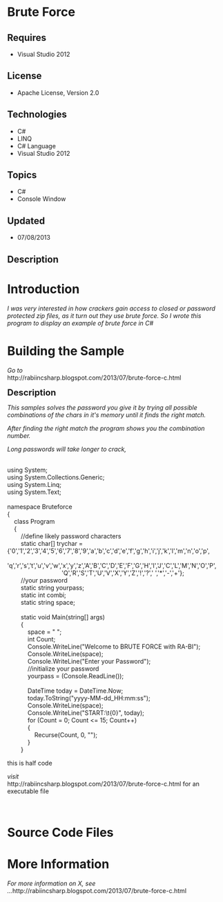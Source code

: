 # Brute Force
## Requires
- Visual Studio 2012
## License
- Apache License, Version 2.0
## Technologies
- C#
- LINQ
- C# Language
- Visual Studio 2012
## Topics
- C#
- Console Window
## Updated
- 07/08/2013
## Description

<h1>Introduction</h1>
<p><em>I was very interested in how crackers gain access to closed or password protected zip files, as it turn out they use brute force. So I wrote this program to display an example of brute force in C#<br>
</em></p>
<h1><span>Building the Sample</span></h1>
<p><em>Go to </em><br>
http://rabiincsharp.blogspot.com/2013/07/brute-force-c.html</p>
<p><span style="font-size:20px; font-weight:bold">Description</span></p>
<p><em>This samples solves the password you give it by trying all possible combinations of the chars in it's memory until it finds the right match.</em></p>
<p><em>After finding the right match the program shows you the combination number.</em></p>
<p><em>Long passwords will take longer to crack,</em></p>
<p><br>
using System;<br>
using System.Collections.Generic;<br>
using System.Linq;<br>
using System.Text;<br>
<br>
namespace Bruteforce<br>
{<br>
&nbsp;&nbsp;&nbsp; class Program<br>
&nbsp;&nbsp;&nbsp; {<br>
&nbsp;&nbsp;&nbsp;&nbsp;&nbsp;&nbsp;&nbsp; //define likely password characters<br>
&nbsp;&nbsp;&nbsp;&nbsp;&nbsp;&nbsp;&nbsp; static char[] trychar =&nbsp; {'0','1','2','3','4','5','6','7','8','9','a','b','c','d','e','f','g','h','i','j','k','l','m','n','o','p',<br>
&nbsp;&nbsp;&nbsp;&nbsp;&nbsp;&nbsp;&nbsp;&nbsp;&nbsp;&nbsp;&nbsp;&nbsp;&nbsp;&nbsp;&nbsp;&nbsp;&nbsp;&nbsp;&nbsp;&nbsp;&nbsp;&nbsp;&nbsp;&nbsp;&nbsp;&nbsp;&nbsp;&nbsp;&nbsp;&nbsp;&nbsp; 'q','r','s','t','u','v','w','x','y','z','A','B','C','D','E','F','G','H','I','J','C','L','M','N','O','P',<br>
&nbsp;&nbsp;&nbsp;&nbsp;&nbsp;&nbsp;&nbsp;&nbsp;&nbsp;&nbsp;&nbsp;&nbsp;&nbsp;&nbsp;&nbsp;&nbsp;&nbsp;&nbsp;&nbsp;&nbsp;&nbsp;&nbsp;&nbsp;&nbsp;&nbsp;&nbsp;&nbsp;&nbsp;&nbsp;&nbsp;&nbsp; 'Q','R','S','T','U','V','X','Y','Z','!','?',' ','*','-','&#43;'};<br>
&nbsp;&nbsp;&nbsp;&nbsp;&nbsp;&nbsp;&nbsp; //your password<br>
&nbsp;&nbsp;&nbsp;&nbsp;&nbsp;&nbsp;&nbsp; static string yourpass;<br>
&nbsp;&nbsp;&nbsp;&nbsp;&nbsp;&nbsp;&nbsp; static int combi;<br>
&nbsp;&nbsp;&nbsp;&nbsp;&nbsp;&nbsp;&nbsp; static string space;&nbsp;&nbsp;&nbsp;&nbsp;&nbsp;&nbsp;&nbsp;
<br>
<br>
&nbsp;&nbsp;&nbsp;&nbsp;&nbsp;&nbsp;&nbsp; static void Main(string[] args)<br>
&nbsp;&nbsp;&nbsp;&nbsp;&nbsp;&nbsp;&nbsp; {<br>
&nbsp;&nbsp;&nbsp;&nbsp;&nbsp;&nbsp;&nbsp;&nbsp;&nbsp;&nbsp;&nbsp; space = &quot; &quot;;<br>
&nbsp;&nbsp;&nbsp;&nbsp;&nbsp;&nbsp;&nbsp;&nbsp;&nbsp;&nbsp;&nbsp; int Count;<br>
&nbsp;&nbsp;&nbsp;&nbsp;&nbsp;&nbsp;&nbsp;&nbsp;&nbsp;&nbsp;&nbsp; Console.WriteLine(&quot;Welcome to BRUTE FORCE with RA-BI&quot;);<br>
&nbsp;&nbsp;&nbsp;&nbsp;&nbsp;&nbsp;&nbsp;&nbsp;&nbsp;&nbsp;&nbsp; Console.WriteLine(space);<br>
&nbsp;&nbsp;&nbsp;&nbsp;&nbsp;&nbsp;&nbsp;&nbsp;&nbsp;&nbsp;&nbsp; Console.WriteLine(&quot;Enter your Password&quot;);<br>
&nbsp;&nbsp;&nbsp;&nbsp;&nbsp;&nbsp;&nbsp;&nbsp;&nbsp;&nbsp;&nbsp; //initialize your password<br>
&nbsp;&nbsp;&nbsp;&nbsp;&nbsp;&nbsp;&nbsp;&nbsp;&nbsp;&nbsp;&nbsp; yourpass = (Console.ReadLine());<br>
<br>
&nbsp;&nbsp;&nbsp;&nbsp;&nbsp;&nbsp;&nbsp;&nbsp;&nbsp;&nbsp;&nbsp; DateTime today = DateTime.Now;<br>
&nbsp;&nbsp;&nbsp;&nbsp;&nbsp;&nbsp;&nbsp;&nbsp;&nbsp;&nbsp;&nbsp; today.ToString(&quot;yyyy-MM-dd_HH:mm:ss&quot;);<br>
&nbsp;&nbsp;&nbsp;&nbsp;&nbsp;&nbsp;&nbsp;&nbsp;&nbsp;&nbsp;&nbsp; Console.WriteLine(space);<br>
&nbsp;&nbsp;&nbsp;&nbsp;&nbsp;&nbsp;&nbsp;&nbsp;&nbsp;&nbsp;&nbsp; Console.WriteLine(&quot;START:\t{0}&quot;, today);<br>
&nbsp;&nbsp;&nbsp;&nbsp;&nbsp;&nbsp;&nbsp;&nbsp;&nbsp;&nbsp;&nbsp; for (Count = 0; Count &lt;= 15; Count&#43;&#43;)<br>
&nbsp;&nbsp;&nbsp;&nbsp;&nbsp;&nbsp;&nbsp;&nbsp;&nbsp;&nbsp;&nbsp; {<br>
&nbsp;&nbsp;&nbsp;&nbsp;&nbsp;&nbsp;&nbsp;&nbsp;&nbsp;&nbsp;&nbsp;&nbsp;&nbsp;&nbsp;&nbsp; Recurse(Count, 0, &quot;&quot;);<br>
&nbsp;&nbsp;&nbsp;&nbsp;&nbsp;&nbsp;&nbsp;&nbsp;&nbsp;&nbsp;&nbsp; }<br>
&nbsp;&nbsp;&nbsp;&nbsp;&nbsp;&nbsp;&nbsp; }</p>
<p>this is half code</p>
<p><em>visit </em><br>
http://rabiincsharp.blogspot.com/2013/07/brute-force-c.html for an executable file</p>
<p>&nbsp;</p>
<h1><span>Source Code Files</span></h1>
<ul>
</ul>
<h1>More Information</h1>
<p><em>For more information on X, see ...</em>http://rabiincsharp.blogspot.com/2013/07/brute-force-c.html</p>
